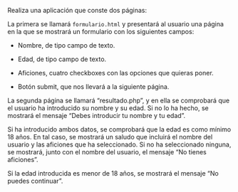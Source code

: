 Realiza una aplicación que conste dos páginas:

La primera se llamará ``formulario.html`` y presentará al usuario una página en la que se mostrará un formulario con los siguientes campos:

- Nombre, de tipo campo de texto.

- Edad, de tipo campo de texto.

- Aficiones, cuatro checkboxes con las opciones que quieras poner.
- Botón submit, que nos llevará a la siguiente página.

La segunda página se llamará “resultado.php”, y en ella se comprobará que el usuario ha introducido su nombre y su edad. Si no lo ha hecho, se mostrará el mensaje “Debes introducir tu nombre y tu edad”.

Si ha introducido ambos datos, se comprobará que la edad es como mínimo 18 años. En tal caso, se mostrará un saludo que incluirá el nombre del usuario y las aficiones que ha seleccionado. Si no ha seleccionado ninguna, se mostrará, junto con el nombre del usuario, el mensaje “No tienes aficiones”.

Si la edad introducida es menor de 18 años, se mostrará el mensaje “No puedes continuar”.

